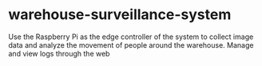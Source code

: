 # warehouse-surveillance-system

Use the Raspberry Pi as the edge controller of the system to collect image data and analyze the movement of people around the warehouse. Manage and view logs through the web
